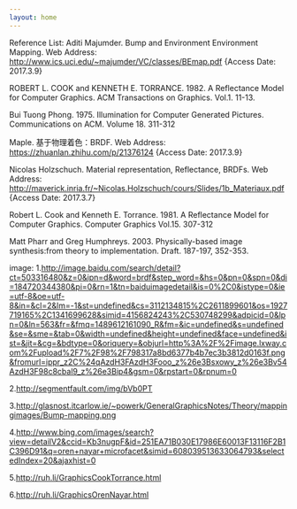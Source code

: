 ```yaml
---
layout: home
---
```

Reference List:
Aditi Majumder. Bump and Environment Environment Mapping. Web Address: http://www.ics.uci.edu/~majumder/VC/classes/BEmap.pdf {Access Date: 2017.3.9}

ROBERT L. COOK and KENNETH E. TORRANCE. 1982. A Reflectance Model for Computer Graphics. ACM Transactions on Graphics. Vol.1. 11-13.

Bui Tuong Phong. 1975. Illumination for Computer Generated Pictures. Communications on ACM. Volume 18. 311-312

Maple. 基于物理着色：BRDF. Web Address: https://zhuanlan.zhihu.com/p/21376124 {Access Date: 2017.3.9}

Nicolas Holzschuch. Material representation, Reflectance, BRDFs. Web Address: http://maverick.inria.fr/~Nicolas.Holzschuch/cours/Slides/1b_Materiaux.pdf {Access Date: 2017.3.7} 

Robert L. Cook and Kenneth E. Torrance. 1981. A Reflectance Model for Computer Graphics. Computer Graphics Vol.15. 307-312

Matt Pharr and Greg Humphreys. 2003. Physically-based image synthesis:from theory to implementation. Draft. 187-197, 352-353. 

image:
1.http://image.baidu.com/search/detail?ct=503316480&z=0&ipn=d&word=brdf&step_word=&hs=0&pn=0&spn=0&di=184720344380&pi=0&rn=1&tn=baiduimagedetail&is=0%2C0&istype=0&ie=utf-8&oe=utf-8&in=&cl=2&lm=-1&st=undefined&cs=3112134815%2C2611899601&os=1927719165%2C1341699628&simid=4156824243%2C530748299&adpicid=0&lpn=0&ln=563&fr=&fmq=1489612161090_R&fm=&ic=undefined&s=undefined&se=&sme=&tab=0&width=undefined&height=undefined&face=undefined&ist=&jit=&cg=&bdtype=0&oriquery=&objurl=http%3A%2F%2Fimage.lxway.com%2Fupload%2F7%2F98%2F798317a8bd6377b4b7ec3b3812d0163f.png&fromurl=ippr_z2C%24qAzdH3FAzdH3Fooo_z%26e3Bsxowy_z%26e3Bv54AzdH3F98c8cbal9_z%26e3Bip4&gsm=0&rpstart=0&rpnum=0

2.http://segmentfault.com/img/bVb0PT

3.http://glasnost.itcarlow.ie/~powerk/GeneralGraphicsNotes/Theory/mappingimages/Bump-mapping.png

4.http://www.bing.com/images/search?view=detailV2&ccid=Kb3nugpF&id=251EA71B030E17986E60013F13116F2B1C396D91&q=oren+nayar+microfacet&simid=608039513633064793&selectedIndex=20&ajaxhist=0

5.http://ruh.li/GraphicsCookTorrance.html

6.http://ruh.li/GraphicsOrenNayar.html